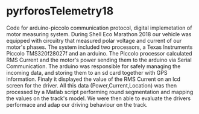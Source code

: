 # pyrforosTelemetry18
Code for arduino-piccolo communication protocol, digital implemetation of motor measuring system.
During Shell Eco Marathon 2018 our vehicle was equipped with circuitry that measured polar voltage and current of our motor's phases.
The system included two processors, a Texas Instruments Piccolo  TMS320f28027f and an arduino.
The Piccolo processor calculated RMS Current and the motor's power sending them to the arduino via Serial Communication.
The arduino was responsible for safely managing the incoming data, and storing them to an sd card together with GPS information.
Finaly it displayed the value of the RMS Current on an lcd screen for the driver.
All this data (Power,Current,Location) was then processed by a Matlab script performing round segmentation and mapping the values on
the track's model. We were then able to evaluate the drivers performace and adap our driving behaviour on the track. 

